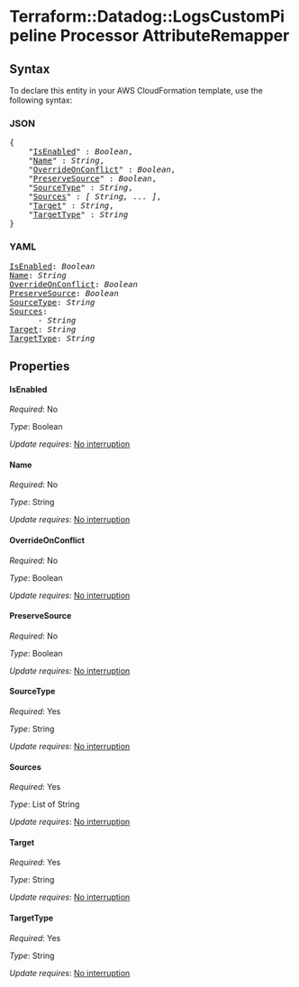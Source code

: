 # Terraform::Datadog::LogsCustomPipeline Processor AttributeRemapper

## Syntax

To declare this entity in your AWS CloudFormation template, use the following syntax:

### JSON

<pre>
{
    "<a href="#isenabled" title="IsEnabled">IsEnabled</a>" : <i>Boolean</i>,
    "<a href="#name" title="Name">Name</a>" : <i>String</i>,
    "<a href="#overrideonconflict" title="OverrideOnConflict">OverrideOnConflict</a>" : <i>Boolean</i>,
    "<a href="#preservesource" title="PreserveSource">PreserveSource</a>" : <i>Boolean</i>,
    "<a href="#sourcetype" title="SourceType">SourceType</a>" : <i>String</i>,
    "<a href="#sources" title="Sources">Sources</a>" : <i>[ String, ... ]</i>,
    "<a href="#target" title="Target">Target</a>" : <i>String</i>,
    "<a href="#targettype" title="TargetType">TargetType</a>" : <i>String</i>
}
</pre>

### YAML

<pre>
<a href="#isenabled" title="IsEnabled">IsEnabled</a>: <i>Boolean</i>
<a href="#name" title="Name">Name</a>: <i>String</i>
<a href="#overrideonconflict" title="OverrideOnConflict">OverrideOnConflict</a>: <i>Boolean</i>
<a href="#preservesource" title="PreserveSource">PreserveSource</a>: <i>Boolean</i>
<a href="#sourcetype" title="SourceType">SourceType</a>: <i>String</i>
<a href="#sources" title="Sources">Sources</a>: <i>
      - String</i>
<a href="#target" title="Target">Target</a>: <i>String</i>
<a href="#targettype" title="TargetType">TargetType</a>: <i>String</i>
</pre>

## Properties

#### IsEnabled

_Required_: No

_Type_: Boolean

_Update requires_: [No interruption](https://docs.aws.amazon.com/AWSCloudFormation/latest/UserGuide/using-cfn-updating-stacks-update-behaviors.html#update-no-interrupt)

#### Name

_Required_: No

_Type_: String

_Update requires_: [No interruption](https://docs.aws.amazon.com/AWSCloudFormation/latest/UserGuide/using-cfn-updating-stacks-update-behaviors.html#update-no-interrupt)

#### OverrideOnConflict

_Required_: No

_Type_: Boolean

_Update requires_: [No interruption](https://docs.aws.amazon.com/AWSCloudFormation/latest/UserGuide/using-cfn-updating-stacks-update-behaviors.html#update-no-interrupt)

#### PreserveSource

_Required_: No

_Type_: Boolean

_Update requires_: [No interruption](https://docs.aws.amazon.com/AWSCloudFormation/latest/UserGuide/using-cfn-updating-stacks-update-behaviors.html#update-no-interrupt)

#### SourceType

_Required_: Yes

_Type_: String

_Update requires_: [No interruption](https://docs.aws.amazon.com/AWSCloudFormation/latest/UserGuide/using-cfn-updating-stacks-update-behaviors.html#update-no-interrupt)

#### Sources

_Required_: Yes

_Type_: List of String

_Update requires_: [No interruption](https://docs.aws.amazon.com/AWSCloudFormation/latest/UserGuide/using-cfn-updating-stacks-update-behaviors.html#update-no-interrupt)

#### Target

_Required_: Yes

_Type_: String

_Update requires_: [No interruption](https://docs.aws.amazon.com/AWSCloudFormation/latest/UserGuide/using-cfn-updating-stacks-update-behaviors.html#update-no-interrupt)

#### TargetType

_Required_: Yes

_Type_: String

_Update requires_: [No interruption](https://docs.aws.amazon.com/AWSCloudFormation/latest/UserGuide/using-cfn-updating-stacks-update-behaviors.html#update-no-interrupt)

